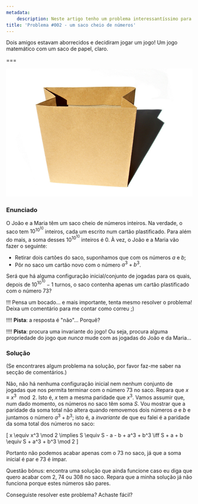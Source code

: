 ```yaml
---
metadata:
    description: Neste artigo tenho um problema interessantíssimo para te desafiar...
title: 'Problema #002 - um saco cheio de números'
---
```


Dois amigos estavam aborrecidos e decidiram jogar um jogo! Um jogo matemático com um saco de papel, claro.

===

![a photo of a paper bag](paperbag.jpg "Photo by B S K from FreeImages")

### Enunciado

O João e a Maria têm um saco cheio de números inteiros. Na verdade, o saco tem $10^{10^{10}}$ inteiros, cada um escrito num cartão plastificado. Para além do mais, a soma desses $10^{10^{10}}$ inteiros é $0$. À vez, o João e a Maria vão fazer o seguinte:

 - Retirar dois cartões do saco, suponhamos que com os números $a$ e $b$;
 - Pôr no saco um cartão novo com o número $a^3 + b^3$.

Será que há alguma configuração inicial/conjunto de jogadas para os quais, depois de $10^{10^{10}} - 1$ turnos, o saco contenha apenas um cartão plastificado com o número $73$?

!!! Pensa um bocado... e mais importante, tenta mesmo resolver o problema! Deixa um comentário para me contar como correu ;)

!!!! **Pista**: a resposta é "não"... Porquê?

!!!! **Pista**: procura uma invariante do jogo! Ou seja, procura alguma propriedade do jogo que _nunca_ mude com as jogadas do João e da Maria...

### Solução

(Se encontrares algum problema na solução, por favor faz-me saber na secção de comentários.)

Não, não há nenhuma configuração inicial nem nenhum conjunto de jogadas que nos permita terminar com o número $73$ no saco. Repara que $x \equiv x^3 \mod 2$. Isto é, $x$ tem a mesma paridade que $x^3$. Vamos assumir que, num dado momento, os números no saco têm soma $S$. Vou mostrar que a paridade da soma total não altera quando removemos dois números $a$ e $b$ e juntamos o número $a^3 + b^3$; isto é, a _invariante_ de que eu falei é a paridade da soma total dos números no saco:

\[
    x \equiv x^3 \mod 2 \implies S \equiv S - a - b + a^3 + b^3 \iff S + a + b \equiv S + a^3 + b^3 \mod 2
\]

Portanto não podemos acabar apenas com o $73$ no saco, já que a soma inicial é par e $73$ é ímpar.

Questão bónus: encontra uma solução que ainda funcione caso eu diga que quero acabar com $2$, $74$ ou $308$ no saco. Repara que a minha solução já não funciona porque estes números são pares.

Conseguiste resolver este problema? Achaste fácil?

[p002]: https://mathspp.com/pt/blog/problems/bag-full-of-numbers
